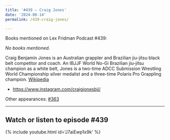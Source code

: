 ```yaml
---
title: '#439 – Craig Jones'
date: '2024-08-14'
permalink: /439-craig-jones/

---
```


Books mentioned on Lex Fridman Podcast #439:

*No books mentioned.*

<!--more-->

Craig Benjamin Jones is an Australian grappler and Brazilian jiu-jitsu black belt competitor and coach. An IBJJF World No-Gi Brazilian jiu-jitsu champion as a white belt, Jones is a two-time ADCC Submission Wrestling World Championship silver medalist and a three-time Polaris Pro Grappling champion. <a href="https://en.wikipedia.org/wiki/Craig_Jones_(grappler)" target="_blank">Wikipedia</a>

- <a href="https://www.instagram.com/craigjonesbjj/" target="_blank">https://www.instagram.com/craigjonesbjj/</a>

Other appearances: [\#363](/363-craig-jones-nicky-rod-and-nicky-ryan/)

- - - - - -

## Watch or listen to episode #439

{% include youtube.html id='J7aiEwp1x9k' %}